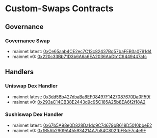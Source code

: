 # Custom-Swaps Contracts


## Governance

### Governance Swap
- mainnet latest: [0xCe65aab4CE2ec7C13c82437Bd57baFEB0a0791d4](https://etherscan.io/address/0xCe65aab4CE2ec7C13c82437Bd57baFEB0a0791d4#code)
- mainnet v0: [0x220c33Bb71D3b6A6a6EA2036AbDb1C9449447afc](https://etherscan.io/address/0x220c33Bb71D3b6A6a6EA2036AbDb1C9449447afc#code)


## Handlers

### Uniswap Dex Handler
- mainnet latest: [0x3dd58b427dbaBa8EF08497F1427087670Da0F59f](https://etherscan.io/address/0x3dd58b427dbaBa8EF08497F1427087670Da0F59f#code)
- mainnet v0: [0x293aC14CB38E2443d9c95C185A25b8EA6f2f18A2](https://etherscan.io/address/0x293aC14CB38E2443d9c95C185A25b8EA6f2f18A2#code)

### Sushiswap Dex Handler
- mainnet latest: [0x67b5A98e0D828Da1dc9C7d679bB618D5010bbeE2](https://etherscan.io/address/0x67b5A98e0D828Da1dc9C7d679bB618D5010bbeE2#code)
- mainnet v0: [0xfB5Ab2909A455934214A7b84C802fbFBcE7c4e9F](https://etherscan.io/address/0xfB5Ab2909A455934214A7b84C802fbFBcE7c4e9F#code)
